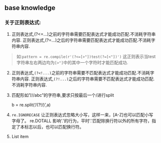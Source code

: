﻿**base knowledge**
-------------
### 关于正则表达式:

 1. 正则表达式,(?<=...)之前的字符串需要匹配表达式才能成功匹配.不消耗字符串内容.
正则表达式,(?=...)之后的字符串需要匹配表达式才能成功匹配.不消耗字符串内容.
>如:`pattern = re.compile(r'(?<=[>"])test(?=[<"])')`
这正则表示当test字符串左右两边均为`[>"]`中的其中一个字符时才能匹配成功.

 2. 正则表达式,`(?<!...)`之前的字符串需要不匹配表达式才能成功匹配.不消耗字符串内容.
正则表达式,`(?!...)`之后的字符串需要不匹配表达式才能成功匹配.不消耗字符串内容.

 3. 匹配形如”///abc”的字符串,要求只按最后一个/进行split
  

    b = re.split(‘/(?!/)’,a)
    

 4. `re.IGNORECASE`
让正则表达式忽略大小写，这样一来，[A-Z]也可以匹配小写字母了。
    re.DOTALL
影响'.'的行为，平时'.'匹配除换行符以外的所有字符，指定了本标志以后，也可以匹配换行符。

 5. List item
